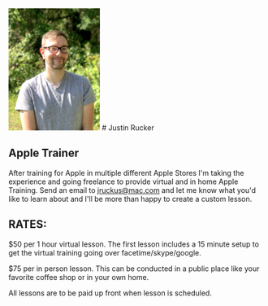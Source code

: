 <img src="/images/me.jpg"  width="180" >
# Justin Rucker

##  Apple Trainer

After training for Apple in multiple different Apple Stores I'm taking the experience and going freelance to provide virtual and in home Apple Training. Send an email to [jruckus@mac.com](jruckus@mac.com) and let me know what you'd like to learn about and I'll be more than happy to create a custom lesson.


## RATES:
$50 per 1 hour virtual lesson. The first lesson includes a 15 minute setup to get the virtual training going over facetime/skype/google. 

$75 per in person lesson. This can be conducted in a public place like your favorite coffee shop or in your own home. 

All lessons are to be paid up front when lesson is scheduled. 
